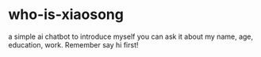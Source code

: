 # who-is-xiaosong
a simple ai chatbot to introduce myself
you can ask it about my name, age, education, work. Remember say hi first!
